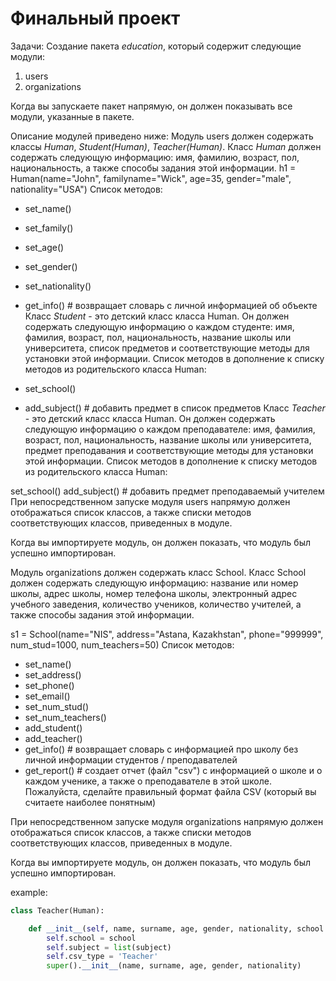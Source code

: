 # Финальный проект
Задачи:
Создание пакета *education*, который содержит следующие модули:

1. users
2. organizations

Когда вы запускаете пакет напрямую, он должен показывать все модули, указанные в пакете.

Описание модулей приведено ниже:
Модуль users должен содержать классы _Human_, _Student(Human)_, _Teacher(Human)_.
Класс _Human_ должен содержать следующую информацию: имя, фамилию, возраст, пол, национальность, а также способы задания этой информации.
h1 = Human(name="John", familyname="Wick", age=35, gender="male", nationality="USA")
Список методов:

- set_name()
- set_family()
- set_age()
- set_gender()
- set_nationality()
- get_info() # возвращает словарь с личной информацией об объекте
Класс _Student_ - это детский класс класса Human. Он должен содержать следующую информацию о каждом студенте: имя, фамилия, возраст, пол, национальность, название школы или университета, список предметов и соответствующие методы для установки этой информации.
Список методов в дополнение к списку методов из родительского класса Human:

- set_school()
- add_subject() # добавить предмет в список предметов
Класс _Teacher_ - это детский класс класса Human. Он должен содержать следующую информацию о каждом преподавателе: имя, фамилия, возраст, пол, национальность, название школы или университета, предмет преподавания и соответствующие методы для установки этой информации.
Список методов в дополнение к списку методов из родительского класса Human:

set_school()
add_subject() # добавить предмет преподаваемый учителем
При непосредственном запуске модуля users напрямую должен отображаться список классов, а также списки методов соответствующих классов, приведенных в модуле.

Когда вы импортируете модуль, он должен показать, что модуль был успешно импортирован.

Модуль organizations должен содержать класс School.
Класс School должен содержать следующую информацию: название или номер школы, адрес школы, номер телефона школы, электронный адрес учебного заведения, количество учеников, количество учителей, а также способы задания этой информации.

s1 = School(name="NIS", address="Astana, Kazakhstan", phone="999999", num_stud=1000, num_teachers=50)
Список методов:

- set_name()
- set_address()
- set_phone()
- set_email()
- set_num_stud()
- set_num_teachers()
- add_student()
- add_teacher()
- get_info() # возвращает словарь с информацией про школу без личной информации студентов / преподавателей
- get_report() # создает отчет (файл "csv") с информацией о школе и о каждом ученике, а также о преподавателе в этой школе. 
Пожалуйста, сделайте правильный формат файла CSV (который вы считаете наиболее понятным)

При непосредственном запуске модуля organizations напрямую должен отображаться список классов, а также списки методов соответствующих классов, приведенных в модуле.

Когда вы импортируете модуль, он должен показать, что модуль был успешно импортирован.

example:
```python
class Teacher(Human):

    def __init__(self, name, surname, age, gender, nationality, school = None, subject = None):
        self.school = school
        self.subject = list(subject)
        self.csv_type = 'Teacher'
        super().__init__(name, surname, age, gender, nationality)
```

